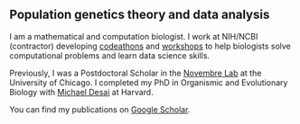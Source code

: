 ## Population genetics theory and data analysis

I am a mathematical and computation biologist. I work at NIH/NCBI (contractor) developing [codeathons](https://ncbiinsights.ncbi.nlm.nih.gov/event/beyond-phylogenies-visualization-codeathon-07-22/) and [workshops](https://mybinder.org/v2/gh/drice-codeathons/workshop-ncbi-data-with-python/main?filepath=notebooks%2Fworkshop.py) to help biologists solve computational problems and learn data science skills.

Previously, I was a Postdoctoral Scholar in the [Novembre Lab](http://jnpopgen.org/) at the University of Chicago. 
I completed my PhD in Organismic and Evolutionary Biology with [Michael Desai](http://www.desai-lab.com/) at Harvard.

You can find my publications on [Google Scholar](https://scholar.google.com/citations?user=2zS2I7UAAAAJ&hl=en).

<!---
You can use the [editor on GitHub](https://github.com/dp-rice/dp-rice.github.io/edit/master/index.md) to maintain and preview the content for your website in Markdown files.

Whenever you commit to this repository, GitHub Pages will run [Jekyll](https://jekyllrb.com/) to rebuild the pages in your site, from the content in your Markdown files.

### Markdown

Markdown is a lightweight and easy-to-use syntax for styling your writing. It includes conventions for

```markdown
Syntax highlighted code block

# Header 1
## Header 2
### Header 3

- Bulleted
- List

1. Numbered
2. List

**Bold** and _Italic_ and `Code` text

[Link](url) and ![Image](src)
```

For more details see [GitHub Flavored Markdown](https://guides.github.com/features/mastering-markdown/).

### Jekyll Themes

Your Pages site will use the layout and styles from the Jekyll theme you have selected in your [repository settings](https://github.com/dp-rice/dp-rice.github.io/settings). The name of this theme is saved in the Jekyll `_config.yml` configuration file.

### Support or Contact

Having trouble with Pages? Check out our [documentation](https://help.github.com/categories/github-pages-basics/) or [contact support](https://github.com/contact) and we’ll help you sort it out.
--->
